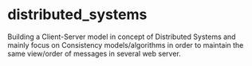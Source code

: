 # distributed_systems
Building a Client-Server model in concept of Distributed Systems and mainly focus on Consistency models/algorithms in order to maintain the same view/order of messages in several web server.
